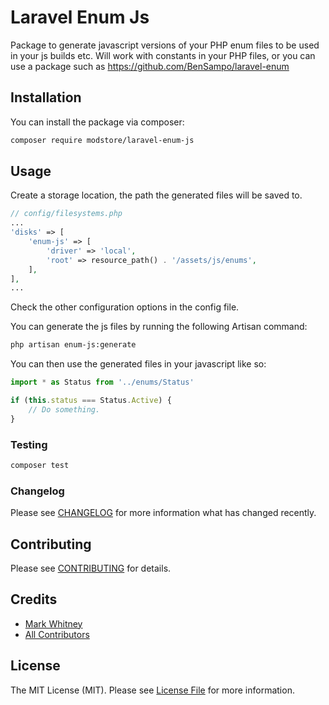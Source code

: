 # Laravel Enum Js

Package to generate javascript versions of your PHP enum files to be used in your js builds etc.
Will work with constants in your PHP files, or you can use a package such as https://github.com/BenSampo/laravel-enum

## Installation

You can install the package via composer:

```bash
composer require modstore/laravel-enum-js
```

## Usage

Create a storage location, the path the generated files will be saved to.
``` php
// config/filesystems.php
...
'disks' => [
    'enum-js' => [
        'driver' => 'local',
        'root' => resource_path() . '/assets/js/enums',
    ],
],
...
```
Check the other configuration options in the config file.

You can generate the js files by running the following Artisan command:
``` bash
php artisan enum-js:generate 
```

You can then use the generated files in your javascript like so:
``` javascript
import * as Status from '../enums/Status'

if (this.status === Status.Active) {
    // Do something.
}
```

### Testing

``` bash
composer test
```

### Changelog

Please see [CHANGELOG](CHANGELOG.md) for more information what has changed recently.

## Contributing

Please see [CONTRIBUTING](CONTRIBUTING.md) for details.

## Credits

- [Mark Whitney](https://github.com/modstore)
- [All Contributors](../../contributors)

## License

The MIT License (MIT). Please see [License File](LICENSE.md) for more information.
